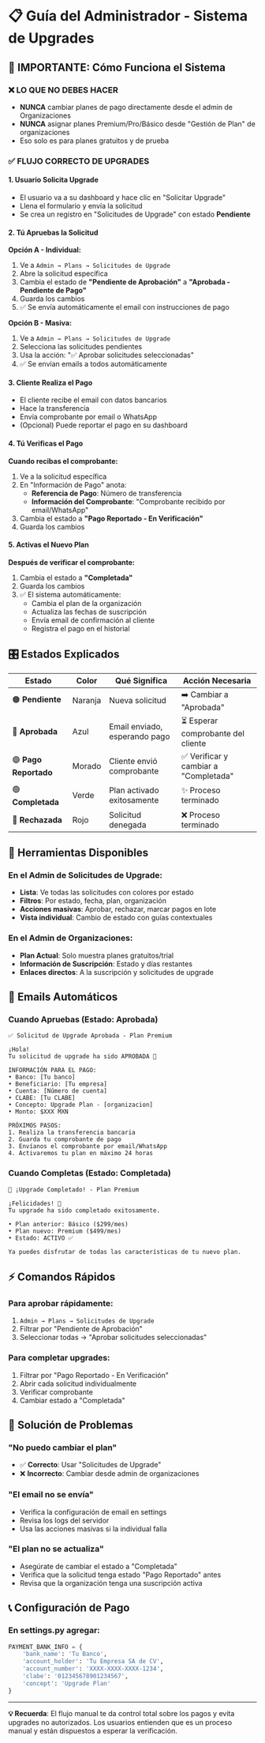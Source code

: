 # 📋 Guía del Administrador - Sistema de Upgrades

## 🚨 IMPORTANTE: Cómo Funciona el Sistema

### ❌ LO QUE NO DEBES HACER
- **NUNCA** cambiar planes de pago directamente desde el admin de Organizaciones
- **NUNCA** asignar planes Premium/Pro/Básico desde "Gestión de Plan" de organizaciones
- Eso solo es para planes gratuitos y de prueba

### ✅ FLUJO CORRECTO DE UPGRADES

#### 1. Usuario Solicita Upgrade
- El usuario va a su dashboard y hace clic en "Solicitar Upgrade"
- Llena el formulario y envía la solicitud
- Se crea un registro en "Solicitudes de Upgrade" con estado **Pendiente**

#### 2. Tú Apruebas la Solicitud
**Opción A - Individual:**
1. Ve a `Admin → Plans → Solicitudes de Upgrade`
2. Abre la solicitud específica
3. Cambia el estado de **"Pendiente de Aprobación"** a **"Aprobada - Pendiente de Pago"**
4. Guarda los cambios
5. ✅ Se envía automáticamente el email con instrucciones de pago

**Opción B - Masiva:**
1. Ve a `Admin → Plans → Solicitudes de Upgrade`
2. Selecciona las solicitudes pendientes
3. Usa la acción: "✅ Aprobar solicitudes seleccionadas"
4. ✅ Se envían emails a todos automáticamente

#### 3. Cliente Realiza el Pago
- El cliente recibe el email con datos bancarios
- Hace la transferencia
- Envía comprobante por email o WhatsApp
- (Opcional) Puede reportar el pago en su dashboard

#### 4. Tú Verificas el Pago
**Cuando recibas el comprobante:**
1. Ve a la solicitud específica
2. En "Información de Pago" anota:
   - **Referencia de Pago**: Número de transferencia
   - **Información del Comprobante**: "Comprobante recibido por email/WhatsApp"
3. Cambia el estado a **"Pago Reportado - En Verificación"**
4. Guarda los cambios

#### 5. Activas el Nuevo Plan
**Después de verificar el comprobante:**
1. Cambia el estado a **"Completada"**
2. Guarda los cambios
3. ✅ El sistema automáticamente:
   - Cambia el plan de la organización
   - Actualiza las fechas de suscripción
   - Envía email de confirmación al cliente
   - Registra el pago en el historial

## 🎛️ Estados Explicados

| Estado | Color | Qué Significa | Acción Necesaria |
|--------|-------|---------------|-------------------|
| 🟠 **Pendiente** | Naranja | Nueva solicitud | ➡️ Cambiar a "Aprobada" |
| 🔵 **Aprobada** | Azul | Email enviado, esperando pago | ⏳ Esperar comprobante del cliente |
| 🟣 **Pago Reportado** | Morado | Cliente envió comprobante | ✅ Verificar y cambiar a "Completada" |
| 🟢 **Completada** | Verde | Plan activado exitosamente | ✨ Proceso terminado |
| 🔴 **Rechazada** | Rojo | Solicitud denegada | ❌ Proceso terminado |

## 🔧 Herramientas Disponibles

### En el Admin de Solicitudes de Upgrade:
- **Lista**: Ve todas las solicitudes con colores por estado
- **Filtros**: Por estado, fecha, plan, organización
- **Acciones masivas**: Aprobar, rechazar, marcar pagos en lote
- **Vista individual**: Cambio de estado con guías contextuales

### En el Admin de Organizaciones:
- **Plan Actual**: Solo muestra planes gratuitos/trial
- **Información de Suscripción**: Estado y días restantes
- **Enlaces directos**: A la suscripción y solicitudes de upgrade

## 📧 Emails Automáticos

### Cuando Apruebas (Estado: Aprobada)
```
✅ Solicitud de Upgrade Aprobada - Plan Premium

¡Hola!
Tu solicitud de upgrade ha sido APROBADA 🎉

INFORMACIÓN PARA EL PAGO:
• Banco: [Tu banco]
• Beneficiario: [Tu empresa]
• Cuenta: [Número de cuenta]
• CLABE: [Tu CLABE]
• Concepto: Upgrade Plan - [organizacion]
• Monto: $XXX MXN

PRÓXIMOS PASOS:
1. Realiza la transferencia bancaria
2. Guarda tu comprobante de pago
3. Envíanos el comprobante por email/WhatsApp
4. Activaremos tu plan en máximo 24 horas
```

### Cuando Completas (Estado: Completada)
```
🎉 ¡Upgrade Completado! - Plan Premium

¡Felicidades! 🎉
Tu upgrade ha sido completado exitosamente.

• Plan anterior: Básico ($299/mes)
• Plan nuevo: Premium ($499/mes)
• Estado: ACTIVO ✅

Ya puedes disfrutar de todas las características de tu nuevo plan.
```

## ⚡ Comandos Rápidos

### Para aprobar rápidamente:
1. `Admin → Plans → Solicitudes de Upgrade`
2. Filtrar por "Pendiente de Aprobación"
3. Seleccionar todas → "Aprobar solicitudes seleccionadas"

### Para completar upgrades:
1. Filtrar por "Pago Reportado - En Verificación"
2. Abrir cada solicitud individualmente
3. Verificar comprobante
4. Cambiar estado a "Completada"

## 🚨 Solución de Problemas

### "No puedo cambiar el plan"
- ✅ **Correcto**: Usar "Solicitudes de Upgrade"
- ❌ **Incorrecto**: Cambiar desde admin de organizaciones

### "El email no se envía"
- Verifica la configuración de email en settings
- Revisa los logs del servidor
- Usa las acciones masivas si la individual falla

### "El plan no se actualiza"
- Asegúrate de cambiar el estado a "Completada"
- Verifica que la solicitud tenga estado "Pago Reportado" antes
- Revisa que la organización tenga una suscripción activa

## 📞 Configuración de Pago

### En settings.py agregar:
```python
PAYMENT_BANK_INFO = {
    'bank_name': 'Tu Banco',
    'account_holder': 'Tu Empresa SA de CV',
    'account_number': 'XXXX-XXXX-XXXX-1234',
    'clabe': '012345678901234567',
    'concept': 'Upgrade Plan'
}
```

---

**💡 Recuerda**: El flujo manual te da control total sobre los pagos y evita upgrades no autorizados. Los usuarios entienden que es un proceso manual y están dispuestos a esperar la verificación. 